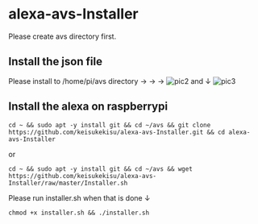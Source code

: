 # alexa-avs-Installer
Please create avs directory first.
## Install the json file
Please install to /home/pi/avs directory
→ → →
![pic2](https://github.com/keisukekisu/alexa-avs-Installer/blob/master/pic/pic2.jpg)
and ↓
![pic3](https://github.com/keisukekisu/alexa-avs-Installer/blob/master/pic/pic3.png)
## Install the alexa on raspberrypi
```
cd ~ && sudo apt -y install git && cd ~/avs && git clone https://github.com/keisukekisu/alexa-avs-Installer.git && cd alexa-avs-Installer
```
or
```
cd ~ && sudo apt -y install git && cd ~/avs && wget https://github.com/keisukekisu/alexa-avs-Installer/raw/master/Installer.sh
```
Please run installer.sh when that is done ↓
```
chmod +x installer.sh && ./installer.sh
```
